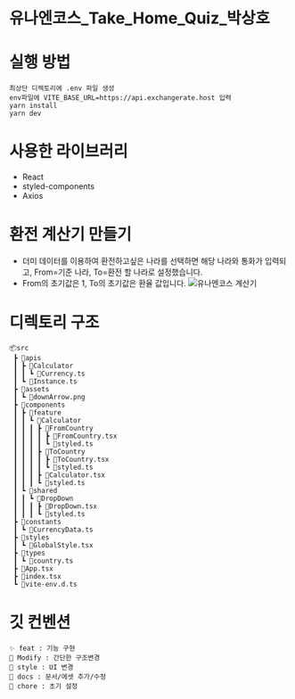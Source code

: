 # 유나엔코스_Take_Home_Quiz_박상호
# 실행 방법

```
최상단 디렉토리에 .env 파일 생성
env파일에 VITE_BASE_URL=https://api.exchangerate.host 입력
yarn install
yarn dev
```
# 사용한 라이브러리

-   React
-   styled-components
-   Axios


# 환전 계산기 만들기
- 더미 데이터를 이용하여 환전하고싶은 나라를 선택하면 해당 나라와 통화가 입력되고, From=기준 나라, To=환전 할 나라로 설정했습니다.
- From의 초기값은 1, To의 초기값은 환율 값입니다.
![유나엔코스 계산기](https://user-images.githubusercontent.com/97100045/221416579-c81d4fa4-1b9d-4d34-8391-dcb9dd57b925.gif)



# 디렉토리 구조
```
📦src 
 ┣ 📂apis 
 ┃ ┣ 📂Calculator 
 ┃ ┃ ┗ 📜Currency.ts 
 ┃ ┗ 📜Instance.ts 
 ┣ 📂assets
 ┃ ┗ 📜downArrow.png
 ┣ 📂components
 ┃ ┣ 📂feature
 ┃ ┃ ┗ 📂Calculator
 ┃ ┃ ┃ ┣ 📂FromCountry
 ┃ ┃ ┃ ┃ ┣ 📜FromCountry.tsx
 ┃ ┃ ┃ ┃ ┗ 📜styled.ts
 ┃ ┃ ┃ ┣ 📂ToCountry
 ┃ ┃ ┃ ┃ ┣ 📜ToCountry.tsx
 ┃ ┃ ┃ ┃ ┗ 📜styled.ts
 ┃ ┃ ┃ ┣ 📜Calculator.tsx
 ┃ ┃ ┃ ┗ 📜styled.ts
 ┃ ┗ 📂shared
 ┃ ┃ ┗ 📂DropDown
 ┃ ┃ ┃ ┣ 📜DropDown.tsx
 ┃ ┃ ┃ ┗ 📜styled.ts
 ┣ 📂constants
 ┃ ┗ 📜CurrencyData.ts
 ┣ 📂styles
 ┃ ┗ 📜GlobalStyle.tsx
 ┣ 📂types
 ┃ ┗ 📜country.ts
 ┣ 📜App.tsx
 ┣ 📜index.tsx
 ┗ 📜vite-env.d.ts
 ```
# 깃 컨벤션
```
✨ feat : 기능 구현
🎨 Modify : 간단한 구조변경
💄 style : UI 변경
📝 docs : 문서/에셋 추가/수정
🎉 chore : 초기 설정
```
